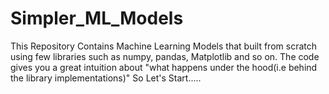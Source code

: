 # Simpler_ML_Models
This Repository Contains Machine Learning Models that built from scratch using few libraries such as numpy, pandas, Matplotlib and so on.
The code gives you a great intuition about "what happens under the hood(i.e behind the library implementations)"
So Let's Start.....
